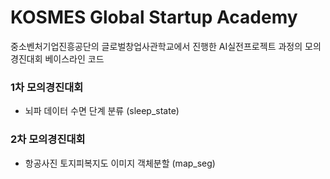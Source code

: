 # KOSMES Global Startup Academy
중소벤처기업진흥공단의 글로벌창업사관학교에서 진행한 AI실전프로젝트 과정의 모의경진대회 베이스라인 코드


### 1차 모의경진대회
* 뇌파 데이터 수면 단계 분류 (sleep_state)

### 2차 모의경진대회
* 항공사진 토지피복지도 이미지 객체분할 (map_seg)
